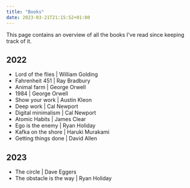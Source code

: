 ```yaml
---
title: "Books"
date: 2023-03-21T21:15:52+01:00
---
```


This page contains an overview of all the books I've read since keeping track of it.

## 2022
- Lord of the flies | William Golding
- Fahrenheit 451 | Ray Bradbury
- Animal farm | George Orwell
- 1984 | George Orwell
- Show your work | Austin Kleon
- Deep work | Cal Newport
- Digital minimalism | Cal Newport
- Atomic Habits | James Clear
- Ego is the enemy | Ryan Holiday
- Kafka on the shore | Haruki Murakami
- Getting things done | David Allen

## 2023
- The circle | Dave Eggers
- The obstacle is the way | Ryan Holiday

